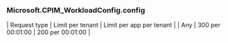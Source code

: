 ### Microsoft.CPIM_WorkloadConfig.config
| Request type | Limit per tenant | Limit per app per tenant |
| Any | 300 per 00:01:00 | 200 per 00:01:00 |
